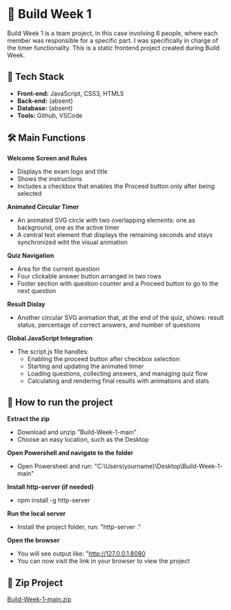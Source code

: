 # 🌱 Build Week 1
Build Week 1 is a team project, in this case involving 6 people, where each member was responsible for a specific part. I was specifically in charge of the timer functionality.
This is a static frontend project created during Build Week.

## 🚀 Tech Stack
- **Front-end:** JavaScript, CSS3, HTML5
- **Back-end:** (absent)
- **Database:** (absent)
- **Tools:** Github, VSCode

##  🛠️ Main Functions
**Welcome Screen and Rules**
- Displays the exam logo and title
- Shows the instructions
- Includes a checkbox that enables the Proceed button only after being selected

**Animated Circular Timer**
- An animated SVG circle with two overlapping elements: one as background, one as the active timer
- A central text element that displays the remaining seconds and stays synchronized wiht the visual animation

**Quiz Navigation**
- Area for the current question
- Four clickable answer button arranged in two rows
- Footer section with question counter and a Proceed button to go to the next question

 **Result Dislay**
 - Another circular SVG animation that, at the end of the quiz, shows: result status, percentage of correct answers, and number of questions

**Global JavaScript Integration**
- The script.js file handles:
    - Enabling the proceed button after checkbox selection
    - Starting and updating the animated timer
    - Loading questions, collecting answers, and managing quiz flow
    - Calculating and rendering final results with animations and stats


## 🧪 How to run the project

**Extract the zip**
- Download and unzip "Build-Week-1-main"
- Choose an easy location, such as the Desktop

**Open Powershell and navigate to the folder**
- Open Powersheel and run: "C:\Users\(yourname)\Desktop\Build-Week-1-main"

**Install http-server (if needed)**
- npm install -g http-server

**Run the local server**
- Install the project folder, run: "http-server ."

**Open the browser**
- You will see output like: "http://127.0.0.1.8080
- You can now visit the link in your browser to view the project

## 🧷 Zip Project

[Build-Week-1-main.zip](https://github.com/user-attachments/files/21514270/Build-Week-1-main.zip)


